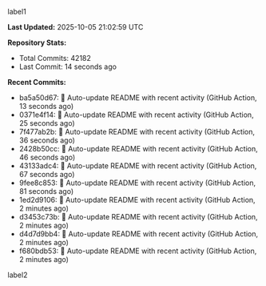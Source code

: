 
label1 
<!-- ACTIVITY_START -->
**Last Updated:** 2025-10-05 21:02:59 UTC

**Repository Stats:**
- Total Commits: 42182
- Last Commit: 14 seconds ago

**Recent Commits:**
- ba5a50d67: 🤖 Auto-update README with recent activity (GitHub Action, 13 seconds ago)
- 0371e4f14: 🤖 Auto-update README with recent activity (GitHub Action, 25 seconds ago)
- 7f477ab2b: 🤖 Auto-update README with recent activity (GitHub Action, 36 seconds ago)
- 2428b50cc: 🤖 Auto-update README with recent activity (GitHub Action, 46 seconds ago)
- 43133adc4: 🤖 Auto-update README with recent activity (GitHub Action, 67 seconds ago)
- 9fee8c853: 🤖 Auto-update README with recent activity (GitHub Action, 81 seconds ago)
- 1ed2d9106: 🤖 Auto-update README with recent activity (GitHub Action, 2 minutes ago)
- d3453c73b: 🤖 Auto-update README with recent activity (GitHub Action, 2 minutes ago)
- d4d7d9bb4: 🤖 Auto-update README with recent activity (GitHub Action, 2 minutes ago)
- f680bdb53: 🤖 Auto-update README with recent activity (GitHub Action, 2 minutes ago)
<!-- ACTIVITY_END -->

label2
